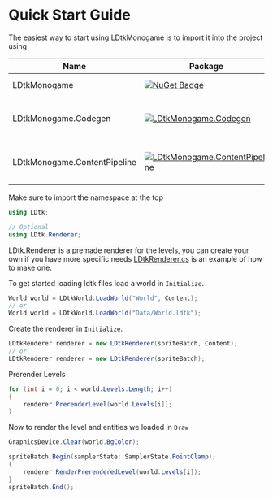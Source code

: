 # Quick Start Guide

The easiest way to start using LDtkMonogame is to import it into the project using

| Name                         | Package                                                                                                                                                      | Description                                                                                  |
| ---------------------------- | ------------------------------------------------------------------------------------------------------------------------------------------------------------ | -------------------------------------------------------------------------------------------- |
| LDtkMonogame                 | [![NuGet Badge](https://buildstats.info/nuget/LDtkMonogame)](https://www.nuget.org/packages/LDtkMonogame/)                                                   | Core LDtk Package                                                                            |
| LDtkMonogame.Codegen         | [![LDtkMonogame.Codegen](https://buildstats.info/nuget/LDtkMonogame.Codegen) ](https://www.nuget.org/packages/LDtkMonogame.Codegen/)                         | Codegen tool for ldtk thanks to [ldtk_codegen](https://github.com/codefrommars/ldtk_codegen) |
| LDtkMonogame.ContentPipeline | [![LDtkMonogame.ContentPipeline](https://buildstats.info/nuget/LDtkMonogame.ContentPipeline) ](https://www.nuget.org/packages/LDtkMonogame.ContentPipeline/) | Includes the dll needed for the MGCP tool                                                    |

Make sure to import the namespace at the top

```csharp
using LDtk;

// Optional
using LDtk.Renderer;
```

LDtk.Renderer is a premade renderer for the levels, you can create your own if you have more specific needs
[LDtkRenderer.cs](https://github.com/IrishBruse/LDtkMonogame/blob/main/LDtk/Renderer/LDtkRenderer.cs)
is an example of how to make one.

To get started loading ldtk files load a world in `Initialize`.

```csharp
World world = LDtkWorld.LoadWorld("World", Content);
// or
World world = LDtkWorld.LoadWorld("Data/World.ldtk");
```

Create the renderer in `Initialize`.

```csharp
LDtkRenderer renderer = new LDtkRenderer(spriteBatch, Content);
// or
LDtkRenderer renderer = new LDtkRenderer(spriteBatch);
```

Prerender Levels

```csharp
for (int i = 0; i < world.Levels.Length; i++)
{
    renderer.PrerenderLevel(world.Levels[i]);
}
```

Now to render the level and entities we loaded in `Draw`

```csharp
GraphicsDevice.Clear(world.BgColor);

spriteBatch.Begin(samplerState: SamplerState.PointClamp);
{
    renderer.RenderPrerenderedLevel(world.Levels[i]);
}
spriteBatch.End();
```
